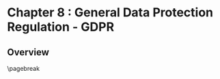Chapter 8 : General Data Protection Regulation - GDPR
======================================================

## Overview

\pagebreak

